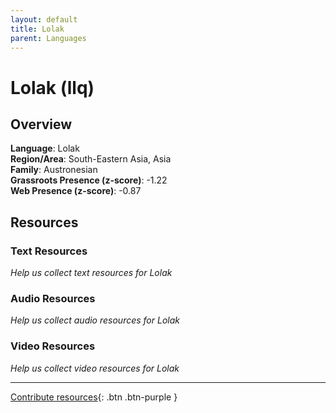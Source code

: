 ```yaml
---
layout: default
title: Lolak
parent: Languages
---
```


# Lolak (llq)

## Overview

**Language**: Lolak  
**Region/Area**: South-Eastern Asia, Asia  
**Family**: Austronesian  
**Grassroots Presence (z-score)**: -1.22  
**Web Presence (z-score)**: -0.87  

## Resources

### Text Resources
*Help us collect text resources for Lolak*

### Audio Resources
*Help us collect audio resources for Lolak*

### Video Resources
*Help us collect video resources for Lolak*

---

[Contribute resources](https://forms.office.com/e/1SfLJx3u1r){: .btn .btn-purple }
